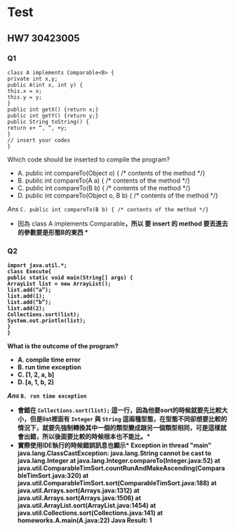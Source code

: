 # Test 
## HW7 30423005 ##

### Q1 ###
    class A implements Comparable<B> {
    private int x,y;
    public A(int x, int y) {
    this.x = x;
    this.y = y;
    }
    public int getX() {return x;}
    public int getY() {return y;}
    public String toString() {
    return x+ “, “, +y;
    }
    // insert your codes
    }

Which code should be inserted to compile the program?
- A. public int compareTo(Object o) { /* contents of the method */}
- B. public int compareTo(A a) { /* contents of the method */}
- C. public int compareTo(B b) { /* contents of the method */}
- D. public int compareTo(Object o, B b) { /* contents of the method */}
 
*Ans*
`C. public int compareTo(B b) { /* contents of the method */}`
* 因為 class A implements Comparable<B>，所以 要 insert 的 method 要丟進去的參數要是形態B的東西 *


### Q2 ###
    import java.util.*;
    class Execute{
    public static void main(String[] args) {
    ArrayList list = new ArrayList();
    list.add(“a”);
    list.add(1);
    list.add(“b”);
    list.add(2);
    Collections.sort(list);
    System.out.println(list);
    }
    }

What is the outcome of the program?
- A. compile time error
- B. run time exception
- C. [1, 2, a, b]
- D. [a, 1, b, 2]
 
*Ans*
`B. run time exception`
* 會錯在 `Collections.sort(list);` 這一行，因為他要sort的時候就要先比較大小，但是list裡面有 `Integer` 與 `String` 這兩種型態，在型態不同卻想要比較的情況下，就要先強制轉換其中一個的類型變成跟另一個類型相同，可是這樣就會出錯，所以後面要比較的時候根本也不能比。*
* 實際使用IDE執行的時候錯誤訊息也顯示*
    Exception in thread "main" java.lang.ClassCastException: java.lang.String cannot be cast to java.lang.Integer
	at java.lang.Integer.compareTo(Integer.java:52)
	at java.util.ComparableTimSort.countRunAndMakeAscending(ComparableTimSort.java:320)
	at java.util.ComparableTimSort.sort(ComparableTimSort.java:188)
	at java.util.Arrays.sort(Arrays.java:1312)
	at java.util.Arrays.sort(Arrays.java:1506)
	at java.util.ArrayList.sort(ArrayList.java:1454)
	at java.util.Collections.sort(Collections.java:141)
	at homeworks.A.main(A.java:22)
    Java Result: 1

